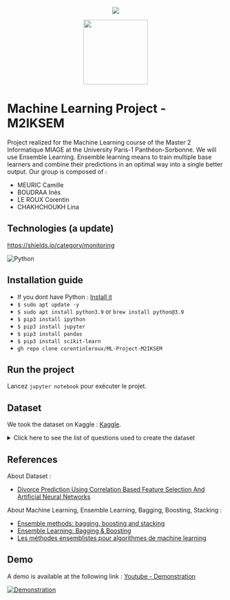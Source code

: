 <p align="center">
  <img src="https://study-eu.s3.amazonaws.com/uploads/university/universit--paris-1-panth-on-sorbonne-479-logo.png">
</p>
<p align="center">
  <img src="https://images.squarespace-cdn.com/content/v1/5a37d32fbce1765b74b2f6b2/1528477847075-CUX2PFJFGA36B1NBQR2D/divorce.png?format=750w" width="150">
</p>



# Machine Learning Project - M2IKSEM

Project realized for the Machine Learning course of the Master 2 Informatique MIAGE at the University Paris-1 Panthéon-Sorbonne. We will use Ensemble Learning. Ensemble learning means to train multiple base learners and combine their predictions in an optimal way into a single better output. Our group is composed of :

- MEURIC Camille
- BOUDRAA Inès
- LE ROUX Corentin
- CHAKHCHOUKH Lina
  

## Technologies (a update)

https://shields.io/category/monitoring

![Python](https://img.shields.io/badge/Python-3.X.X-success)  


## Installation guide

- If you dont have Python : [Install it](https://www.python.org/downloads/)
-  `$ sudo apt update -y`
-  `$ sudo apt install python3.9` or `brew install python@3.9`
-  `$ pip3 install ipython`
-  `$ pip3 install jupyter`
-  `$ pip3 install pandas`
-  `$ pip3 install scikit-learn`
- `gh repo clone corentinleroux/ML-Project-M2IKSEM`

        
## Run the project

Lancez `jupyter notebook` pour exécuter le projet. 

## Dataset

We took the dataset on Kaggle : [Kaggle](https://www.kaggle.com/csafrit2/predicting-divorce).

<details>
  <summary>Click here to see the list of questions used to create the dataset</summary>
 -----
  
Questions are ranked on a scale of 1-5 with 1 being the lowest and 5 being the highest. The last category states if the couple has divorced.

1. If one of us apologizes when our discussion deteriorates, the discussion ends.
  
2. I know we can ignore our differences, even if things get hard sometimes.
  
3. When we need it, we can take our discussions with my spouse from the beginning and correct it.
4.	When I discuss with my spouse, to contact him will eventually work.
5.	The time I spent with my wife is special for us.
6.	We don't have time at home as partners.
7.	We are like two strangers who share the same environment at home rather than family.
8.	I enjoy our holidays with my wife.
9.	I enjoy traveling with my wife.
10.	Most of our goals are common to my spouse.
11.	I think that one day in the future, when I look back, I see that my spouse and I have been in harmony with each other.
12.	My spouse and I have similar values in terms of personal freedom.
13.	My spouse and I have similar sense of entertainment.
14.	Most of our goals for people (children, friends, etc.) are the same.
15.	Our dreams with my spouse are similar and harmonious.
16.	We're compatible with my spouse about what love should be.
17.	We share the same views about being happy in our life with my spouse
18.	My spouse and I have similar ideas about how marriage should be
19.	My spouse and I have similar ideas about how roles should be in marriage
20.	My spouse and I have similar values in trust.
21.	I know exactly what my wife likes.
22.	I know how my spouse wants to be taken care of when she/he sick.
23.	I know my spouse's favorite food.
24.	I can tell you what kind of stress my spouse is facing in her/his life.
25.	I have knowledge of my spouse's inner world.
26.	I know my spouse's basic anxieties.
27.	I know what my spouse's current sources of stress are.
28.	I know my spouse's hopes and wishes.
29.	I know my spouse very well.
30.	I know my spouse's friends and their social relationships.
31.	I feel aggressive when I argue with my spouse.
32.	When discussing with my spouse, I usually use expressions such as ‘you always’ or ‘you never’ .
33.	I can use negative statements about my spouse's personality during our discussions.
34.	I can use offensive expressions during our discussions.
35.	I can insult my spouse during our discussions.
36.	I can be humiliating when we discussions.
37.	My discussion with my spouse is not calm.
38.	I hate my spouse's way of open a subject.
39.	Our discussions often occur suddenly.
40.	We're just starting a discussion before I know what's going on.
41.	When I talk to my spouse about something, my calm suddenly breaks.
42.	When I argue with my spouse, ı only go out and I don't say a word.
43.	I mostly stay silent to calm the environment a little bit.
44.	Sometimes I think it's good for me to leave home for a while.
45.	I'd rather stay silent than discuss with my spouse.
46.	Even if I'm right in the discussion, I stay silent to hurt my spouse.
47.	When I discuss with my spouse, I stay silent because I am afraid of not being able to control my anger.
48.	I feel right in our discussions.
49.	I have nothing to do with what I've been accused of.
50.	I'm not actually the one who's guilty about what I'm accused of.
51.	I'm not the one who's wrong about problems at home.
52.	I wouldn't hesitate to tell my spouse about her/his inadequacy.
53.	When I discuss, I remind my spouse of her/his inadequacy.
54.	I'm not afraid to tell my spouse about her/his incompetence.
55. Divorce Y/N 
</details>

## References 

About Dataset : 

- [Divorce Prediction Using Correlation Based Feature Selection And Artificial Neural Networks](https://www.researchgate.net/publication/334170931_DIVORCE_PREDICTION_USING_CORRELATION_BASED_FEATURE_SELECTION_AND_ARTIFICIAL_NEURAL_NETWORKS)

About Machine Learning, Ensemble Learning, Bagging, Boosting, Stacking :

- [Ensemble methods: bagging, boosting and stacking](https://towardsdatascience.com/ensemble-methods-bagging-boosting-and-stacking-c9214a10a205)
- [Ensemble Learning: Bagging & Boosting](https://towardsdatascience.com/ensemble-learning-bagging-boosting-3098079e5422)
- [Les méthodes ensemblistes pour algorithmes de machine learning](https://blog.octo.com/les-methodes-ensemblistes-pour-algorithmes-de-machine-learning/)

## Demo


A demo is available at the following link :  [Youtube - Demonstration](https://youtu.be/Gebm9YGn4Lg)

[![Demonstration](https://www.cmete.com/skins/theme_cmete_2016/images/placeholders/image-placeholder.jpg)](https://youtu.be/Gebm9YGn4Lg "Presentation")
